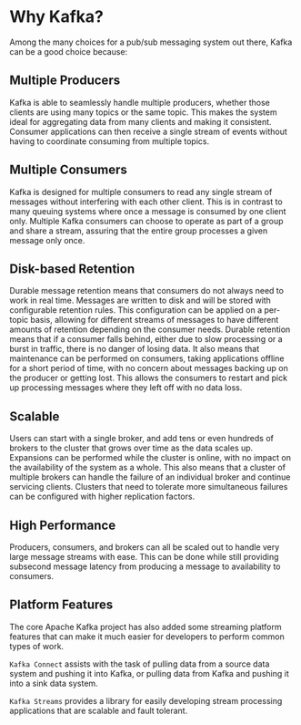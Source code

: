 # Why Kafka?

Among the many choices for a pub/sub messaging system out there, Kafka can be a good choice because:

## Multiple Producers

Kafka is able to seamlessly handle multiple producers, whether those clients are using many topics or the same topic. This makes the system ideal for aggregating data from many clients and making it consistent. Consumer applications can then receive a single stream of events without having to coordinate consuming from multiple topics.

## Multiple Consumers

Kafka is designed for multiple consumers to read any single stream of messages without interfering with each other client. This is in contrast to many queuing systems where once a message is consumed by one client only. Multiple Kafka consumers can choose to operate as part of a group and share a stream, assuring that the entire group processes a given message only once.

## Disk-based Retention

Durable message retention means that consumers do not always need to work in real time. Messages are written to disk and will be stored with configurable retention rules. This configuration can be applied on a per-topic basis, allowing for different streams of messages to have different amounts of retention depending on the consumer needs. Durable retention means that if a consumer falls behind, either due to slow processing or a burst in traffic, there is no danger of losing data. It also means that maintenance can be performed on consumers, taking applications offline for a short period of time, with no concern about messages backing up on the producer or getting lost. This allows the consumers to restart and pick up processing messages where they left off with no data loss.

## Scalable

Users can start with a single broker, and add tens or even hundreds of brokers to the cluster that grows over time as the data scales up. Expansions can be performed while the cluster is online, with no impact on the availability of the system as a whole. This also means that a cluster of multiple brokers can handle the failure of an individual broker and continue servicing clients. Clusters that need to tolerate more simultaneous failures can be configured with higher replication factors.

## High Performance

Producers, consumers, and brokers can all be scaled out to handle very large message streams with ease. This can be done while still providing subsecond message latency from producing a message to availability to consumers.

## Platform Features

The core Apache Kafka project has also added some streaming platform features that can make it much easier for developers to perform common types of work.

`Kafka Connect` assists with the task of pulling data from a source data system and pushing it into Kafka, or pulling data from Kafka and pushing it into a sink data system.

`Kafka Streams` provides a library for easily developing stream processing applications that are scalable and fault tolerant.
